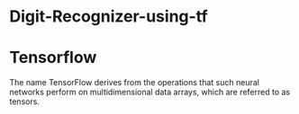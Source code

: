 # Digit-Recognizer-using-tf

# Tensorflow
The name TensorFlow derives from the operations that such neural networks perform on multidimensional data arrays, which are referred to as tensors.
